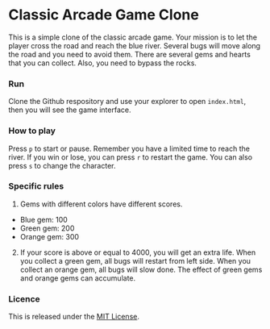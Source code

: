 # Classic Arcade Game Clone
This is a simple clone of the classic arcade game. Your mission is to let the player cross the road and reach the blue river. Several bugs will move along the road and you need to avoid them. There are several gems and hearts that you can collect. Also, you need to bypass the rocks.
### Run
Clone the Github respository and use your explorer to open `index.html`, then you will see the game interface. 
### How to play
Press `p` to start or pause. Remember you have a limited time to reach the river. If you win or lose, you can press `r` to restart the game. You can also press `s` to change the character.
### Specific rules
1. Gems with different colors have different scores.
- Blue gem: 100
- Green gem: 200
- Orange gem: 300
2. If your score is above or equal to 4000, you will get an extra life. 
When you collect a green gem, all bugs will restart from left side.
When you collect an orange gem, all bugs will slow done.
The effect of green gems and orange gems can accumulate.
### Licence
This is released under the [MIT License](https://opensource.org/licenses/MIT).
